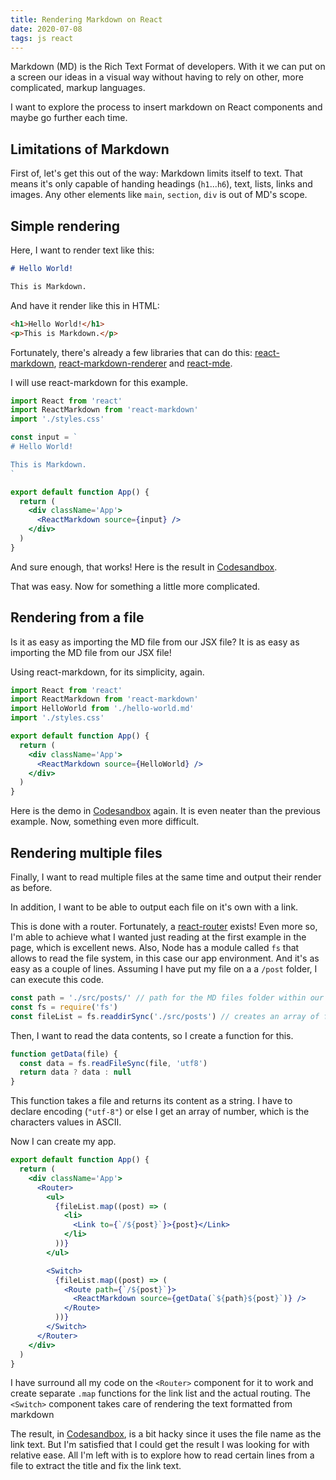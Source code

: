 ```yaml
---
title: Rendering Markdown on React
date: 2020-07-08
tags: js react
---
```


Markdown (MD) is the Rich Text Format of developers. With it we can put on a screen our ideas in a visual way without having to rely on other, more complicated, markup languages.

I want to explore the process to insert markdown on React components and maybe go further each time.

## Limitations of Markdown

First of, let's get this out of the way: Markdown limits itself to text. That means it's only capable of handing headings (`h1`...`h6`), text, lists, links and images. Any other elements like `main`, `section`, `div` is out of MD's scope.

## Simple rendering

Here, I want to render text like this:

```markdown
# Hello World!

This is Markdown.
```

And have it render like this in HTML:

```html
<h1>Hello World!</h1>
<p>This is Markdown.</p>
```

Fortunately, there's already a few libraries that can do this: [react-markdown](https://github.com/rexxars/react-markdown), [react-markdown-renderer](https://github.com/InsidersByte/react-markdown-renderer) and [react-mde](https://github.com/andrerpena/react-mde).

I will use react-markdown for this example.

```jsx
import React from 'react'
import ReactMarkdown from 'react-markdown'
import './styles.css'

const input = `
# Hello World!

This is Markdown.
`

export default function App() {
  return (
    <div className='App'>
      <ReactMarkdown source={input} />
    </div>
  )
}
```

And sure enough, that works! Here is the result in [Codesandbox](https://codesandbox.io/s/react-markdown-simple-demo-9tbb8?file=/src/App.js).

That was easy. Now for something a little more complicated.

## Rendering from a file

Is it as easy as importing the MD file from our JSX file? It is as easy as importing the MD file from our JSX file!

Using react-markdown, for its simplicity, again.

```jsx
import React from 'react'
import ReactMarkdown from 'react-markdown'
import HelloWorld from './hello-world.md'
import './styles.css'

export default function App() {
  return (
    <div className='App'>
      <ReactMarkdown source={HelloWorld} />
    </div>
  )
}
```

Here is the demo in [Codesandbox](https://codesandbox.io/s/react-markdown-from-file-demo-hni2h) again. It is even neater than the previous example. Now, something even more difficult.

## Rendering multiple files

Finally, I want to read multiple files at the same time and output their render as before.

In addition, I want to be able to output each file on it's own with a link.

This is done with a router. Fortunately, a [react-router](https://github.com/ReactTraining/react-router) exists! Even more so, I'm able to achieve what I wanted just reading at the first example in the page, which is excellent news. Also, Node has a module called `fs` that allows to read the file system, in this case our app environment. And it's as easy as a couple of lines. Assuming I have put my file on a a `/post` folder, I can execute this code.

```jsx
const path = './src/posts/' // path for the MD files folder within our project
const fs = require('fs')
const fileList = fs.readdirSync('./src/posts') // creates an array of filenames
```

Then, I want to read the data contents, so I create a function for this.

```jsx
function getData(file) {
  const data = fs.readFileSync(file, 'utf8')
  return data ? data : null
}
```

This function takes a file and returns its content as a string. I have to declare encoding (`"utf-8"`) or else I get an array of number, which is the characters values in ASCII.

Now I can create my app.

```jsx
export default function App() {
  return (
    <div className='App'>
      <Router>
        <ul>
          {fileList.map((post) => (
            <li>
              <Link to={`/${post}`}>{post}</Link>
            </li>
          ))}
        </ul>

        <Switch>
          {fileList.map((post) => (
            <Route path={`/${post}`}>
              <ReactMarkdown source={getData(`${path}${post}`)} />
            </Route>
          ))}
        </Switch>
      </Router>
    </div>
  )
}
```

I have surround all my code on the `<Router>` component for it to work and create separate `.map` functions for the link list and the actual routing. The `<Switch>` component takes care of rendering the text formatted from markdown

The result, in [Codesandbox](https://codesandbox.io/s/react-markdown-multiple-files-mdhry), is a bit hacky since it uses the file name as the link text. But I'm satisfied that I could get the result I was looking for with relative ease. All I'm left with is to explore how to read certain lines from a file to extract the title and fix the link text.
